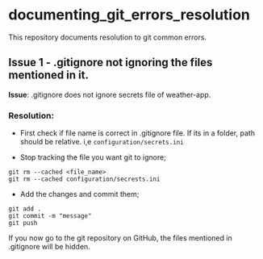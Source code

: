 # documenting_git_errors_resolution
This repository documents resolution to git common errors.

## Issue 1 - .gitignore not ignoring the files mentioned in it.
**Issue**: .gitignore does not ignore secrets file of weather-app.

### **Resolution:**

- First check if file name is correct in .gitignore file. If its in a folder, path should be relative. i,e `configuration/secrets.ini`

- Stop tracking the file you want git to ignore;
```
git rm --cached <file_name>
git rm --cached configuration/secrests.ini 
```
- Add the changes and commit them;
```
git add .
git commit -m "message"
git push
```

If you now go to the git repository on GitHub, the files mentioned in .gitignore will be hidden.
